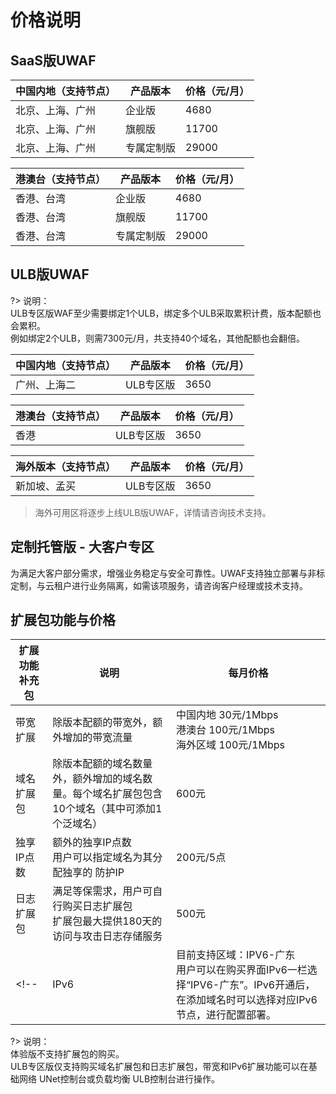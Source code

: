 # 价格说明

## SaaS版UWAF

| 中国内地（支持节点） | 产品版本  | 价格（元/月） |
| --- | --- | --- |
| 北京、上海、广州 | 企业版   | 4680 |
| 北京、上海、广州 | 旗舰版   | 11700 |  
| 北京、上海、广州 | 专属定制版 | 29000 |

| 港澳台（支持节点） | 产品版本 | 价格（元/月） |
| --- | --- | ---- |
| 香港、台湾 | 企业版   | 4680  |
| 香港、台湾 | 旗舰版   | 11700 |
| 香港、台湾 | 专属定制版 | 29000 |

## ULB版UWAF

?> 说明：  
ULB专区版WAF至少需要绑定1个ULB，绑定多个ULB采取累积计费，版本配额也会累积。  
例如绑定2个ULB，则需7300元/月，共支持40个域名，其他配额也会翻倍。

| 中国内地（支持节点） | 产品版本  | 价格（元/月） |
| --- | --- | --- |
| 广州、上海二 | ULB专区版 | 3650 |

| 港澳台（支持节点） | 产品版本  | 价格（元/月） |
| --- | --- | --- |
| 香港 | ULB专区版 | 3650 |

| 海外版本（支持节点）| 产品版本  | 价格（元/月） |
| --- | --- | ---- |
| 新加坡、孟买 | ULB专区版   | 3650 |

> 海外可用区将逐步上线ULB版UWAF，详情请咨询技术支持。

## 定制托管版 - 大客户专区

为满足大客户部分需求，增强业务稳定与安全可靠性。UWAF支持独立部署与非标定制，与云租户进行业务隔离，如需该项服务，请咨询客户经理或技术支持。

<div id="扩展包功能"></div>

## 扩展包功能与价格

| 扩展功能补充包 | 说明 | 每月价格 |
| --- | --- | --- |
| 带宽扩展      | 除版本配额的带宽外，额外增加的带宽流量 | 中国内地 30元/1Mbps<br>港澳台 100元/1Mbps <br>  海外区域 100元/1Mbps |
| 域名扩展包    | 除版本配额的域名数量外，额外增加的域名数量。每个域名扩展包包含10个域名（其中可添加1个泛域名）  | 600元    |
| 独享IP点数  | 额外的独享IP点数<br>用户可以指定域名为其分配独享的 防护IP | 200元/5点    |
| 日志扩展包 | 满足等保需求，用户可自行购买日志扩展包<br>扩展包最大提供180天的访问与攻击日志存储服务| 500元|
<!--| IPv6 | 目前支持区域：IPV6-广东 <br>用户可以在购买界面IPv6一栏选择“IPV6-广东”。IPv6开通后，在添加域名时可以选择对应IPv6节点，进行配置部署。| 850元 |-->


?> 说明：  
体验版不支持扩展包的购买。  
ULB专区版仅支持购买域名扩展包和日志扩展包，带宽和IPv6扩展功能可以在基础网络 UNet控制台或负载均衡 ULB控制台进行操作。  
